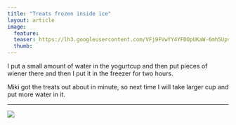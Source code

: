 ```yaml
---
title: "Treats frozen inside ice"
layout: article
image:
  feature:
  teaser: https://lh3.googleusercontent.com/VFj9FVwYY4YFDOpUKaW-6mh5UpvyT1RuogiQmG0E6Dk=w245
  thumb:
---
```


I put a small amount of water in the yogurtcup and then put pieces of wiener there and then I put it in the freezer for two hours.

Miki got the treats out about in minute, so next time I will take larger cup and put more water in it.

---

[![](https://lh3.googleusercontent.com/IoOT-Y4wCbnJ_K7S-BREC8TZjJ781z73FYxTqh-dVxE=w800)](https://lh3.googleusercontent.com/IoOT-Y4wCbnJ_K7S-BREC8TZjJ781z73FYxTqh-dVxE=s0)
